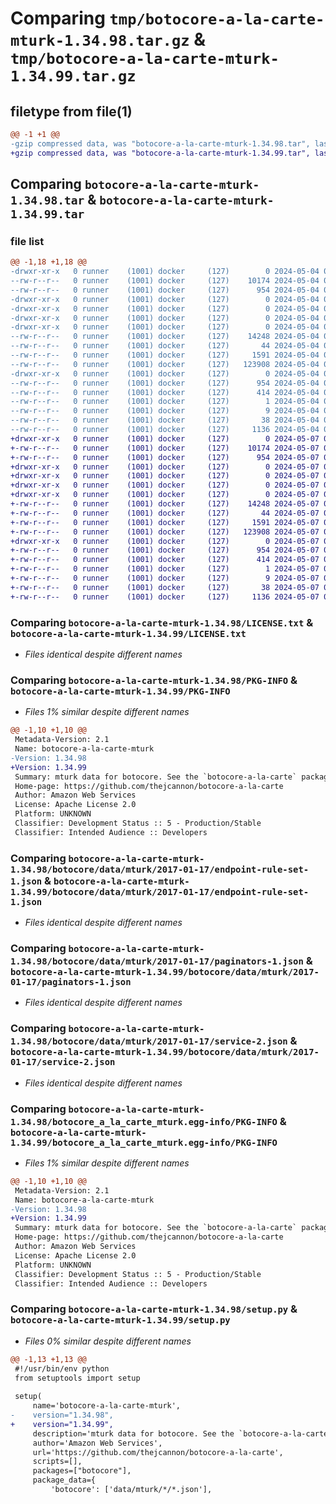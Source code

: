 # Comparing `tmp/botocore-a-la-carte-mturk-1.34.98.tar.gz` & `tmp/botocore-a-la-carte-mturk-1.34.99.tar.gz`

## filetype from file(1)

```diff
@@ -1 +1 @@
-gzip compressed data, was "botocore-a-la-carte-mturk-1.34.98.tar", last modified: Sat May  4 01:01:33 2024, max compression
+gzip compressed data, was "botocore-a-la-carte-mturk-1.34.99.tar", last modified: Tue May  7 01:02:35 2024, max compression
```

## Comparing `botocore-a-la-carte-mturk-1.34.98.tar` & `botocore-a-la-carte-mturk-1.34.99.tar`

### file list

```diff
@@ -1,18 +1,18 @@
-drwxr-xr-x   0 runner    (1001) docker     (127)        0 2024-05-04 01:01:33.810202 botocore-a-la-carte-mturk-1.34.98/
--rw-r--r--   0 runner    (1001) docker     (127)    10174 2024-05-04 01:01:33.000000 botocore-a-la-carte-mturk-1.34.98/LICENSE.txt
--rw-r--r--   0 runner    (1001) docker     (127)      954 2024-05-04 01:01:33.810202 botocore-a-la-carte-mturk-1.34.98/PKG-INFO
-drwxr-xr-x   0 runner    (1001) docker     (127)        0 2024-05-04 01:01:33.806202 botocore-a-la-carte-mturk-1.34.98/botocore/
-drwxr-xr-x   0 runner    (1001) docker     (127)        0 2024-05-04 01:01:33.806202 botocore-a-la-carte-mturk-1.34.98/botocore/data/
-drwxr-xr-x   0 runner    (1001) docker     (127)        0 2024-05-04 01:01:33.806202 botocore-a-la-carte-mturk-1.34.98/botocore/data/mturk/
-drwxr-xr-x   0 runner    (1001) docker     (127)        0 2024-05-04 01:01:33.806202 botocore-a-la-carte-mturk-1.34.98/botocore/data/mturk/2017-01-17/
--rw-r--r--   0 runner    (1001) docker     (127)    14248 2024-05-04 01:01:11.000000 botocore-a-la-carte-mturk-1.34.98/botocore/data/mturk/2017-01-17/endpoint-rule-set-1.json
--rw-r--r--   0 runner    (1001) docker     (127)       44 2024-05-04 01:01:11.000000 botocore-a-la-carte-mturk-1.34.98/botocore/data/mturk/2017-01-17/examples-1.json
--rw-r--r--   0 runner    (1001) docker     (127)     1591 2024-05-04 01:01:11.000000 botocore-a-la-carte-mturk-1.34.98/botocore/data/mturk/2017-01-17/paginators-1.json
--rw-r--r--   0 runner    (1001) docker     (127)   123908 2024-05-04 01:01:11.000000 botocore-a-la-carte-mturk-1.34.98/botocore/data/mturk/2017-01-17/service-2.json
-drwxr-xr-x   0 runner    (1001) docker     (127)        0 2024-05-04 01:01:33.810202 botocore-a-la-carte-mturk-1.34.98/botocore_a_la_carte_mturk.egg-info/
--rw-r--r--   0 runner    (1001) docker     (127)      954 2024-05-04 01:01:33.000000 botocore-a-la-carte-mturk-1.34.98/botocore_a_la_carte_mturk.egg-info/PKG-INFO
--rw-r--r--   0 runner    (1001) docker     (127)      414 2024-05-04 01:01:33.000000 botocore-a-la-carte-mturk-1.34.98/botocore_a_la_carte_mturk.egg-info/SOURCES.txt
--rw-r--r--   0 runner    (1001) docker     (127)        1 2024-05-04 01:01:33.000000 botocore-a-la-carte-mturk-1.34.98/botocore_a_la_carte_mturk.egg-info/dependency_links.txt
--rw-r--r--   0 runner    (1001) docker     (127)        9 2024-05-04 01:01:33.000000 botocore-a-la-carte-mturk-1.34.98/botocore_a_la_carte_mturk.egg-info/top_level.txt
--rw-r--r--   0 runner    (1001) docker     (127)       38 2024-05-04 01:01:33.810202 botocore-a-la-carte-mturk-1.34.98/setup.cfg
--rw-r--r--   0 runner    (1001) docker     (127)     1136 2024-05-04 01:01:33.000000 botocore-a-la-carte-mturk-1.34.98/setup.py
+drwxr-xr-x   0 runner    (1001) docker     (127)        0 2024-05-07 01:02:35.844095 botocore-a-la-carte-mturk-1.34.99/
+-rw-r--r--   0 runner    (1001) docker     (127)    10174 2024-05-07 01:02:35.000000 botocore-a-la-carte-mturk-1.34.99/LICENSE.txt
+-rw-r--r--   0 runner    (1001) docker     (127)      954 2024-05-07 01:02:35.844095 botocore-a-la-carte-mturk-1.34.99/PKG-INFO
+drwxr-xr-x   0 runner    (1001) docker     (127)        0 2024-05-07 01:02:35.844095 botocore-a-la-carte-mturk-1.34.99/botocore/
+drwxr-xr-x   0 runner    (1001) docker     (127)        0 2024-05-07 01:02:35.844095 botocore-a-la-carte-mturk-1.34.99/botocore/data/
+drwxr-xr-x   0 runner    (1001) docker     (127)        0 2024-05-07 01:02:35.844095 botocore-a-la-carte-mturk-1.34.99/botocore/data/mturk/
+drwxr-xr-x   0 runner    (1001) docker     (127)        0 2024-05-07 01:02:35.844095 botocore-a-la-carte-mturk-1.34.99/botocore/data/mturk/2017-01-17/
+-rw-r--r--   0 runner    (1001) docker     (127)    14248 2024-05-07 01:02:11.000000 botocore-a-la-carte-mturk-1.34.99/botocore/data/mturk/2017-01-17/endpoint-rule-set-1.json
+-rw-r--r--   0 runner    (1001) docker     (127)       44 2024-05-07 01:02:11.000000 botocore-a-la-carte-mturk-1.34.99/botocore/data/mturk/2017-01-17/examples-1.json
+-rw-r--r--   0 runner    (1001) docker     (127)     1591 2024-05-07 01:02:11.000000 botocore-a-la-carte-mturk-1.34.99/botocore/data/mturk/2017-01-17/paginators-1.json
+-rw-r--r--   0 runner    (1001) docker     (127)   123908 2024-05-07 01:02:11.000000 botocore-a-la-carte-mturk-1.34.99/botocore/data/mturk/2017-01-17/service-2.json
+drwxr-xr-x   0 runner    (1001) docker     (127)        0 2024-05-07 01:02:35.844095 botocore-a-la-carte-mturk-1.34.99/botocore_a_la_carte_mturk.egg-info/
+-rw-r--r--   0 runner    (1001) docker     (127)      954 2024-05-07 01:02:35.000000 botocore-a-la-carte-mturk-1.34.99/botocore_a_la_carte_mturk.egg-info/PKG-INFO
+-rw-r--r--   0 runner    (1001) docker     (127)      414 2024-05-07 01:02:35.000000 botocore-a-la-carte-mturk-1.34.99/botocore_a_la_carte_mturk.egg-info/SOURCES.txt
+-rw-r--r--   0 runner    (1001) docker     (127)        1 2024-05-07 01:02:35.000000 botocore-a-la-carte-mturk-1.34.99/botocore_a_la_carte_mturk.egg-info/dependency_links.txt
+-rw-r--r--   0 runner    (1001) docker     (127)        9 2024-05-07 01:02:35.000000 botocore-a-la-carte-mturk-1.34.99/botocore_a_la_carte_mturk.egg-info/top_level.txt
+-rw-r--r--   0 runner    (1001) docker     (127)       38 2024-05-07 01:02:35.844095 botocore-a-la-carte-mturk-1.34.99/setup.cfg
+-rw-r--r--   0 runner    (1001) docker     (127)     1136 2024-05-07 01:02:35.000000 botocore-a-la-carte-mturk-1.34.99/setup.py
```

### Comparing `botocore-a-la-carte-mturk-1.34.98/LICENSE.txt` & `botocore-a-la-carte-mturk-1.34.99/LICENSE.txt`

 * *Files identical despite different names*

### Comparing `botocore-a-la-carte-mturk-1.34.98/PKG-INFO` & `botocore-a-la-carte-mturk-1.34.99/PKG-INFO`

 * *Files 1% similar despite different names*

```diff
@@ -1,10 +1,10 @@
 Metadata-Version: 2.1
 Name: botocore-a-la-carte-mturk
-Version: 1.34.98
+Version: 1.34.99
 Summary: mturk data for botocore. See the `botocore-a-la-carte` package for more info.
 Home-page: https://github.com/thejcannon/botocore-a-la-carte
 Author: Amazon Web Services
 License: Apache License 2.0
 Platform: UNKNOWN
 Classifier: Development Status :: 5 - Production/Stable
 Classifier: Intended Audience :: Developers
```

### Comparing `botocore-a-la-carte-mturk-1.34.98/botocore/data/mturk/2017-01-17/endpoint-rule-set-1.json` & `botocore-a-la-carte-mturk-1.34.99/botocore/data/mturk/2017-01-17/endpoint-rule-set-1.json`

 * *Files identical despite different names*

### Comparing `botocore-a-la-carte-mturk-1.34.98/botocore/data/mturk/2017-01-17/paginators-1.json` & `botocore-a-la-carte-mturk-1.34.99/botocore/data/mturk/2017-01-17/paginators-1.json`

 * *Files identical despite different names*

### Comparing `botocore-a-la-carte-mturk-1.34.98/botocore/data/mturk/2017-01-17/service-2.json` & `botocore-a-la-carte-mturk-1.34.99/botocore/data/mturk/2017-01-17/service-2.json`

 * *Files identical despite different names*

### Comparing `botocore-a-la-carte-mturk-1.34.98/botocore_a_la_carte_mturk.egg-info/PKG-INFO` & `botocore-a-la-carte-mturk-1.34.99/botocore_a_la_carte_mturk.egg-info/PKG-INFO`

 * *Files 1% similar despite different names*

```diff
@@ -1,10 +1,10 @@
 Metadata-Version: 2.1
 Name: botocore-a-la-carte-mturk
-Version: 1.34.98
+Version: 1.34.99
 Summary: mturk data for botocore. See the `botocore-a-la-carte` package for more info.
 Home-page: https://github.com/thejcannon/botocore-a-la-carte
 Author: Amazon Web Services
 License: Apache License 2.0
 Platform: UNKNOWN
 Classifier: Development Status :: 5 - Production/Stable
 Classifier: Intended Audience :: Developers
```

### Comparing `botocore-a-la-carte-mturk-1.34.98/setup.py` & `botocore-a-la-carte-mturk-1.34.99/setup.py`

 * *Files 0% similar despite different names*

```diff
@@ -1,13 +1,13 @@
 #!/usr/bin/env python
 from setuptools import setup
 
 setup(
     name='botocore-a-la-carte-mturk',
-    version="1.34.98",
+    version="1.34.99",
     description='mturk data for botocore. See the `botocore-a-la-carte` package for more info.',
     author='Amazon Web Services',
     url='https://github.com/thejcannon/botocore-a-la-carte',
     scripts=[],
     packages=["botocore"],
     package_data={
         'botocore': ['data/mturk/*/*.json'],
```

